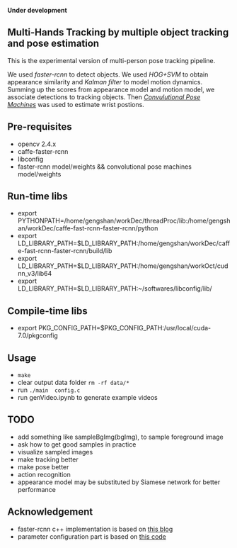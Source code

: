**Under development**

## Multi-Hands Tracking by multiple object tracking and pose estimation
This is the experimental version of multi-person pose tracking pipeline.

We used *faster-rcnn* to detect objects. We used *HOG+SVM* to obtain appearance similarity and *Kalman filter* to model motion dynamics. Summing up the scores from appearance model and motion model, we associate detections to tracking objects.  Then [*Convulutional Pose Machines*](https://github.com/shihenw/convolutional-pose-machines-release) was used to estimate wrist postions.

## Pre-requisites
- opencv 2.4.x
- caffe-faster-rcnn
- libconfig
- faster-rcnn model/weights && convolutional pose machines model/weights 

## Run-time libs
- export PYTHONPATH=/home/gengshan/workDec/threadProc/lib:/home/gengshan/workDec/caffe-fast-rcnn-faster-rcnn/python
- export LD_LIBRARY_PATH=$LD_LIBRARY_PATH:/home/gengshan/workDec/caffe-fast-rcnn-faster-rcnn/build/lib
- export LD_LIBRARY_PATH=$LD_LIBRARY_PATH:/home/gengshan/workOct/cudnn_v3/lib64
- export LD_LIBRARY_PATH=$LD_LIBRARY_PATH:~/softwares/libconfig/lib/

## Compile-time libs
- export PKG_CONFIG_PATH=$PKG_CONFIG_PATH:/usr/local/cuda-7.0/pkgconfig

## Usage
- `make`
- clear output data folder `rm -rf data/*`
- run `./main  config.c`
- run genVideo.ipynb to generate example videos 

## TODO
- add something like sampleBgImg(bgImg), to sample foreground image
- ask how to get good samples in practice
- visualize sampled images
- make tracking better
- make pose better
- action recognition
- appearance model may be substituted by Siamese network for better performance  

## Acknowledgement
- faster-rcnn c++ implementation is based on [this blog](http://blog.csdn.net/xyy19920105/article/details/50440957)
- parameter configuration part is based on [this code](https://github.com/gnebehay/HoughTrack)

